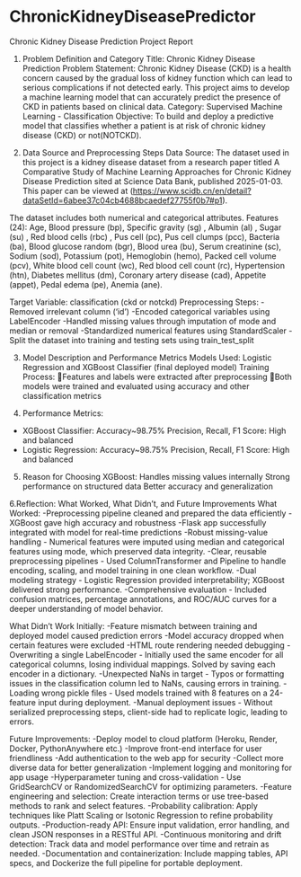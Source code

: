 # ChronicKidneyDiseasePredictor
Chronic Kidney Disease Prediction Project Report

1. Problem Definition and Category
Title: Chronic Kidney Disease Prediction
Problem Statement: Chronic Kidney Disease (CKD) is a health concern caused by the gradual loss of kidney function which can lead to serious complications if not detected early. This project aims to develop a machine learning model that can accurately predict the presence of CKD in patients based on clinical data.
Category: Supervised Machine Learning - Classification
Objective: To build and deploy a predictive model that classifies whether a patient is at risk of chronic kidney disease (CKD) or not(NOTCKD).

2. Data Source and Preprocessing Steps
Data Source: The dataset used in this project is a kidney disease dataset from a research paper titled A Comparative Study of Machine Learning Approaches for Chronic Kidney Disease Prediction sited at Science Data Bank, published 2025-01-03. This paper can be viewed at (https://www.scidb.cn/en/detail?dataSetId=6abee37c04cb4688bcaedef27755f0b7#p1). 

The dataset includes both numerical and categorical attributes.
Features (24): Age, Blood pressure (bp), Specific gravity (sg) , Albumin (al) , Sugar (su) , Red blood cells (rbc) , Pus cell (pc), Pus cell clumps (pcc), Bacteria (ba), Blood glucose random (bgr), Blood urea (bu), Serum creatinine (sc), Sodium (sod), Potassium (pot), Hemoglobin (hemo), Packed cell volume (pcv), White blood cell count (wc), Red blood cell count (rc), Hypertension (htn), Diabetes mellitus (dm), Coronary artery disease (cad), Appetite (appet), Pedal edema (pe), Anemia (ane).

Target Variable: classification (ckd or notckd)
Preprocessing Steps: 
-Removed irrelevant column (‘id’) 
-Encoded categorical variables using LabelEncoder 
-Handled missing values through imputation of mode and median or removal
-Standardized numerical features using StandardScaler 
-Split the dataset into training and testing sets using train_test_split


3. Model Description and Performance Metrics
Models Used: Logistic Regression and  XGBoost Classifier (final deployed model)
Training Process: 
Features and labels were extracted after preprocessing 
Both models were trained and evaluated using accuracy and other classification metrics

4. Performance Metrics: 
- XGBoost Classifier: Accuracy~98.75% Precision, Recall, F1 Score: High and balanced 
- Logistic Regression: Accuracy~98.75% Precision, Recall, F1 Score: High and balanced 


5. Reason for Choosing XGBoost:
Handles missing values internally
Strong performance on structured data
Better accuracy and generalization

6.Reflection: What Worked, What Didn’t, and Future Improvements
What Worked:
-Preprocessing pipeline cleaned and prepared the data efficiently
-XGBoost gave high accuracy and robustness
-Flask app successfully integrated with model for real-time predictions
-Robust missing-value handling - Numerical features were imputed using median and categorical features using mode, which preserved data integrity.
-Clear, reusable preprocessing pipelines - Used ColumnTransformer and Pipeline to handle encoding, scaling, and model training in one clean workflow.
-Dual modeling strategy - Logistic Regression provided interpretability; XGBoost delivered strong performance.
-Comprehensive evaluation - Included confusion matrices, percentage annotations, and ROC/AUC curves for a deeper understanding of model behavior.

What Didn’t Work Initially:
-Feature mismatch between training and deployed model caused prediction errors
-Model accuracy dropped when certain features were excluded
-HTML route rendering needed debugging
-Overwriting a single LabelEncoder - Initially used the same encoder for all categorical columns, losing individual mappings. Solved by saving each encoder in a dictionary.
-Unexpected NaNs in target - Typos or formatting issues in the classification column led to NaNs, causing errors in training.
-Loading wrong pickle files - Used models trained with 8 features on a 24-feature input during deployment.
-Manual deployment issues - Without serialized preprocessing steps, client-side had to replicate logic, leading to errors.

Future Improvements:
-Deploy model to cloud platform (Heroku, Render, Docker, PythonAnywhere etc.)
-Improve front-end interface for user friendliness
-Add authentication to the web app for security
-Collect more diverse data for better generalization
-Implement logging and monitoring for app usage
-Hyperparameter tuning and cross-validation - Use GridSearchCV or RandomizedSearchCV for optimizing parameters.
-Feature engineering and selection: Create interaction terms or use tree-based methods to rank and select features.
-Probability calibration: Apply techniques like Platt Scaling or Isotonic Regression to refine probability outputs.
-Production-ready API: Ensure input validation, error handling, and clean JSON responses in a RESTful API.
-Continuous monitoring and drift detection: Track data and model performance over time and retrain as needed.
-Documentation and containerization: Include mapping tables, API specs, and Dockerize the full pipeline for portable deployment.
